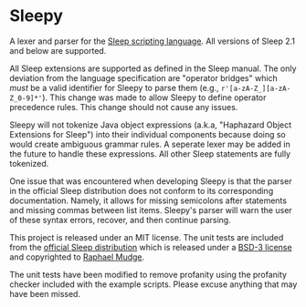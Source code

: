 # Sleepy

A lexer and parser for the [Sleep scripting language](http://sleep.dashnine.org/).
All versions of Sleep 2.1 and below are supported.

All Sleep extensions are supported as defined in the Sleep manual.
The only deviation from the language specification are "operator bridges" which _must_ be a valid identifier for Sleepy to parse them (e.g., `r'[a-zA-Z_][a-zA-Z_0-9]*'`).
This change was made to allow Sleepy to define operator precedence rules.
This change should not cause any issues.

Sleepy will not tokenize Java object expressions (a.k.a, "Haphazard Object Extensions for Sleep") into their individual components because doing so would create ambiguous grammar rules.
A seperate lexer may be added in the future to handle these expressions.
All other Sleep statements are fully tokenized.

One issue that was encountered when developing Sleepy is that the parser in the official Sleep distribution does not conform to its corresponding documentation.
Namely, it allows for missing semicolons after statements and missing commas between list items.
Sleepy's parser will warn the user of these syntax errors, recover, and then continue parsing.

This project is released under an MIT license.
The unit tests are included from the [official Sleep distribution](http://sleep.dashnine.org/download.html) which is released under a [BSD-3 license](https://github.com/rsmudge/sleep/blob/master/license.txt) and copyrighted to [Raphael Mudge](https://github.com/rsmudge/sleep/tree/master).

The unit tests have been modified to remove profanity using the profanity checker included with the example scripts.
Please excuse anything that may have been missed.